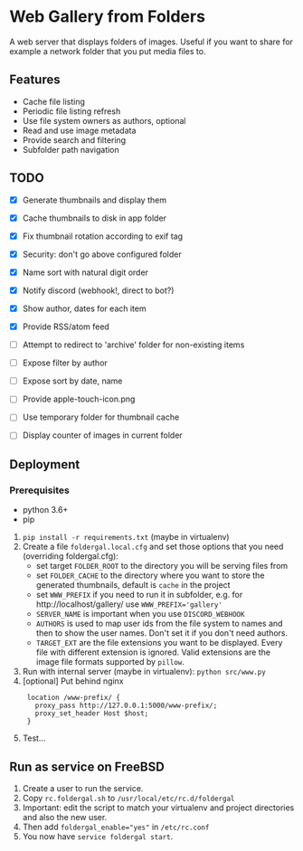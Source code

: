 Web Gallery from Folders
===

A web server that displays folders of images.
Useful if you want to share for example a network folder 
that you put media files to.


Features
---

* Cache file listing
* Periodic file listing refresh
* Use file system owners as authors, optional
* Read and use image metadata
* Provide search and filtering
* Subfolder path navigation

TODO
---

+ [x] Generate thumbnails and display them
+ [x] Cache thumbnails to disk in app folder
+ [x] Fix thumbnail rotation according to exif tag
+ [x] Security: don't go above configured folder
+ [x] Name sort with natural digit order
+ [x] Notify discord (webhook!, direct to bot?)
+ [x] Show author, dates for each item
+ [x] Provide RSS/atom feed
+ [ ] Attempt to redirect to 'archive' folder for non-existing items
+ [ ] Expose filter by author
+ [ ] Expose sort by date, name
+ [ ] Provide apple-touch-icon.png
+ [ ] Use temporary folder for thumbnail cache
+ [ ] Display counter of images in current folder


Deployment
---

### Prerequisites

* python 3.6+
* pip

1. `pip install -r requirements.txt` (maybe in virtualenv)
1. Create a file `foldergal.local.cfg` and set those options that you need
  (overriding foldergal.cfg):
   - set target `FOLDER_ROOT` to the directory you will be serving files from
   - set `FOLDER_CACHE` to the directory where you want to store 
     the generated thumbnails, default is `cache` in the project
   - set `WWW_PREFIX` if you need to run it in subfolder, 
     e.g. for http://localhost/gallery/ use `WWW_PREFIX='gallery'`
   - `SERVER_NAME` is important when you use `DISCORD_WEBHOOK`
   - `AUTHORS` is used to map user ids from the file system to names and 
     then to show the user names. Don't set it if you don't need authors.
   - `TARGET_EXT` are the file extensions you want to be displayed. 
     Every file with different extension is ignored. Valid extensions are 
     the image file formats supported by `pillow`.
1. Run with internal server (maybe in virtualenv):
   `python src/www.py`
1. [optional] Put behind nginx
   ```
    location /www-prefix/ {
      proxy_pass http://127.0.0.1:5000/www-prefix/;
      proxy_set_header Host $host;
    }
   ```
1. Test...

Run as service on FreeBSD
---

1. Create a user to run the service.
1. Copy `rc.foldergal.sh` to `/usr/local/etc/rc.d/foldergal`
1. Important: edit the script to match your virtualenv and project directories 
   and also the new user. 
1. Then add `foldergal_enable="yes"` in `/etc/rc.conf`
1. You now have `service foldergal start`.

